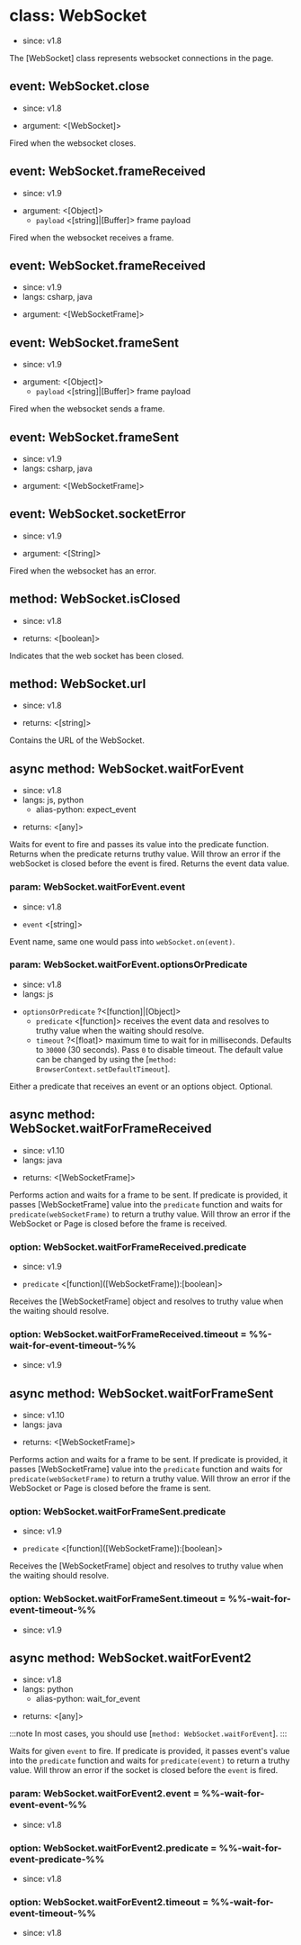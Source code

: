 # class: WebSocket
* since: v1.8

The [WebSocket] class represents websocket connections in the page.

## event: WebSocket.close
* since: v1.8
- argument: <[WebSocket]>

Fired when the websocket closes.

## event: WebSocket.frameReceived
* since: v1.9
- argument: <[Object]>
  - `payload` <[string]|[Buffer]> frame payload

Fired when the websocket receives a frame.

## event: WebSocket.frameReceived
* since: v1.9
* langs: csharp, java
- argument: <[WebSocketFrame]>

## event: WebSocket.frameSent
* since: v1.9
- argument: <[Object]>
  - `payload` <[string]|[Buffer]> frame payload

Fired when the websocket sends a frame.

## event: WebSocket.frameSent
* since: v1.9
* langs: csharp, java
- argument: <[WebSocketFrame]>

## event: WebSocket.socketError
* since: v1.9
- argument: <[String]>

Fired when the websocket has an error.

## method: WebSocket.isClosed
* since: v1.8
- returns: <[boolean]>

Indicates that the web socket has been closed.

## method: WebSocket.url
* since: v1.8
- returns: <[string]>

Contains the URL of the WebSocket.

## async method: WebSocket.waitForEvent
* since: v1.8
* langs: js, python
  - alias-python: expect_event
- returns: <[any]>

Waits for event to fire and passes its value into the predicate function. Returns when the predicate returns truthy
value. Will throw an error if the webSocket is closed before the event is fired. Returns the event data value.

### param: WebSocket.waitForEvent.event
* since: v1.8
- `event` <[string]>

Event name, same one would pass into `webSocket.on(event)`.

### param: WebSocket.waitForEvent.optionsOrPredicate
* since: v1.8
* langs: js
- `optionsOrPredicate` ?<[function]|[Object]>
  - `predicate` <[function]> receives the event data and resolves to truthy value when the waiting should resolve.
  - `timeout` ?<[float]> maximum time to wait for in milliseconds. Defaults to `30000` (30 seconds). Pass `0` to disable timeout. The default value can be changed by using the [`method: BrowserContext.setDefaultTimeout`].

Either a predicate that receives an event or an options object. Optional.

## async method: WebSocket.waitForFrameReceived
* since: v1.10
* langs: java
- returns: <[WebSocketFrame]>

Performs action and waits for a frame to be sent. If predicate is provided, it passes
[WebSocketFrame] value into the `predicate` function and waits for `predicate(webSocketFrame)` to return a truthy value.
Will throw an error if the WebSocket or Page is closed before the frame is received.

### option: WebSocket.waitForFrameReceived.predicate
* since: v1.9
- `predicate` <[function]\([WebSocketFrame]\):[boolean]>

Receives the [WebSocketFrame] object and resolves to truthy value when the waiting should resolve.

### option: WebSocket.waitForFrameReceived.timeout = %%-wait-for-event-timeout-%%
* since: v1.9

## async method: WebSocket.waitForFrameSent
* since: v1.10
* langs: java
- returns: <[WebSocketFrame]>

Performs action and waits for a frame to be sent. If predicate is provided, it passes
[WebSocketFrame] value into the `predicate` function and waits for `predicate(webSocketFrame)` to return a truthy value.
Will throw an error if the WebSocket or Page is closed before the frame is sent.

### option: WebSocket.waitForFrameSent.predicate
* since: v1.9
- `predicate` <[function]\([WebSocketFrame]\):[boolean]>

Receives the [WebSocketFrame] object and resolves to truthy value when the waiting should resolve.

### option: WebSocket.waitForFrameSent.timeout = %%-wait-for-event-timeout-%%
* since: v1.9

## async method: WebSocket.waitForEvent2
* since: v1.8
* langs: python
  - alias-python: wait_for_event
- returns: <[any]>

:::note
In most cases, you should use [`method: WebSocket.waitForEvent`].
:::

Waits for given `event` to fire. If predicate is provided, it passes
event's value into the `predicate` function and waits for `predicate(event)` to return a truthy value.
Will throw an error if the socket is closed before the `event` is fired.

### param: WebSocket.waitForEvent2.event = %%-wait-for-event-event-%%
* since: v1.8
### option: WebSocket.waitForEvent2.predicate = %%-wait-for-event-predicate-%%
* since: v1.8
### option: WebSocket.waitForEvent2.timeout = %%-wait-for-event-timeout-%%
* since: v1.8
